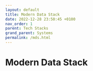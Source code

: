 ```yaml
---
layout: default
title: Modern Data Stack
date: 2022-12-28 23:50:45 +0100
nav_order: 1
parent: Tech Stacks
grand_parent: Systems
permalink: /mds.html
---
```


# Modern Data Stack
